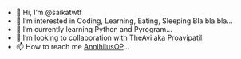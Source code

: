 - 👋 Hi, I’m @saikatwtf
- 👀 I’m interested in Coding, Learning,  Eating, Sleeping Bla bla bla...
- 🌱 I’m currently learning Python and Pyrogram...
- 💞️ I’m looking to collaboration with TheAvi aka [Proavipatil](https://github.com/Proavipatil).
- 📫 How to reach me [AnnihilusOP](https://telegram.dog/AnnihilusOP_bot)...

<!---
saikatwtf/saikatwtf is a ✨ special ✨ repository because its `README.md` (this file) appears on your GitHub profile.
You can click the Preview link to take a look at your changes.
--->
